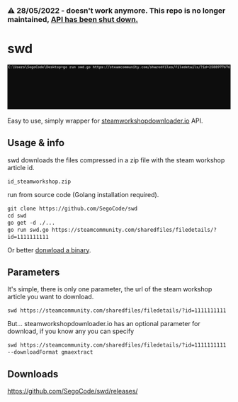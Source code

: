 ### ⚠️ 28/05/2022 - doesn't work anymore. **This repo is no longer maintained**, [API has been shut down.](https://www.reddit.com/r/swd_io/comments/uy55qg/we_are_no_longer_serving_any_files_through_our/)

# swd 
<img  src="https://raw.githubusercontent.com/SegoCode/swd/main/media/demo1.1.gif">

Easy to use, simply wrapper for [steamworkshopdownloader.io](https://steamworkshopdownloader.io/) API.

## Usage & info

swd downloads the files compressed in a zip file with the steam workshop article id.

```shell
id_steamworkshop.zip
```

run from source code (Golang installation required).

```shell
git clone https://github.com/SegoCode/swd
cd swd
go get -d ./...
go run swd.go https://steamcommunity.com/sharedfiles/filedetails/?id=1111111111
```
Or better [donwload a binary](https://github.com/SegoCode/swd/releases).

## Parameters

It's simple, there is only one parameter, the url of the steam workshop article you want to download.
```shell
swd https://steamcommunity.com/sharedfiles/filedetails/?id=1111111111
```

But... steamworkshopdownloader.io has an optional parameter for download, if you know any you can specify 
```shell
swd https://steamcommunity.com/sharedfiles/filedetails/?id=1111111111 --downloadFormat gmaextract
```

## Downloads

https://github.com/SegoCode/swd/releases/
